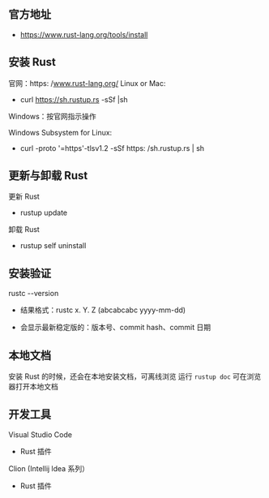 
## 官方地址

+  https://www.rust-lang.org/tools/install

## 安装 Rust

官网：https: /www.rust-lang.org/ Linux or Mac:

- curl https://sh.rustup.rs -sSf |sh

Windows：按官网指示操作 

Windows Subsystem for Linux:

- curl -proto '=https'-tlsv1.2 -sSf https: /sh.rustup.rs | sh


## 更新与卸载 Rust

更新 Rust

- rustup update 

卸载 Rust

- rustup self uninstall



## 安装验证

rustc --version

- 结果格式：rustc x. Y. Z  (abcabcabc yyyy-mm-dd)

- 会显示最新稳定版的：版本号、commit hash、commit 日期


## 本地文档

安装 Rust 的时候，还会在本地安装文档，可离线浏览
运行 `rustup doc` 可在浏览器打开本地文档


## 开发工具

Visual Studio Code

- Rust 插件

Clion (Intellij ldea 系列）

- Rust 插件